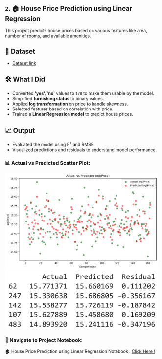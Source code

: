 ## `2`. 🏠 House Price Prediction using Linear Regression

This project predicts house prices based on various features like area, number of rooms, and available amenities.

## 📂 Dataset
- [Dataset link](https://www.kaggle.com/datasets/harishkumardatalab/housing-price-prediction/)
  
## 🛠️ What I Did
- Converted **'yes'/'no'** values to `1/0` to make them usable by the model.
- Simplified **furnishing status** to binary values.
- Applied **log transformation** on price to handle skewness.
- Selected features based on correlation with price.
- Trained a **Linear Regression model** to predict house prices.

## 📈 Output
- Evaluated the model using R² and RMSE.
- Visualized predictions and residuals to understand model performance.
  
### 📊 Actual vs Predicted Scatter Plot:
<img src="https://github.com/kammala-kalyan/My-ML-Projects/blob/main/House%20prices/output.png" width="500">
<img src="House prices/output2.png" width="500">

### 🔗 Navigate to Project Notebook:
🏠 House Price Prediction using Linear Regression Notebook : [Click Here !](https://github.com/kammala-kalyan/My-ML-Projects/blob/main/House%20prices/code.ipynb)
